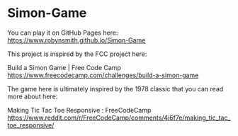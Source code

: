 # Simon-Game

You can play it on GitHub Pages here:
https://www.robynsmith.github.io/Simon-Game

This project is inspired by the FCC project here:

Build a Simon Game | Free Code Camp
https://www.freecodecamp.com/challenges/build-a-simon-game

The game here is ultimately inspired by the 1978 classic that you can read more about here:

Making Tic Tac Toe Responsive : FreeCodeCamp
https://www.reddit.com/r/FreeCodeCamp/comments/4i6f7e/making_tic_tac_toe_responsive/

